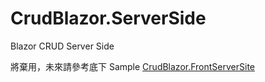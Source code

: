 # CrudBlazor.ServerSide
Blazor CRUD Server Side

將棄用，未來請參考底下 Sample
[CrudBlazor.FrontServerSite](https://github.com/Study4/CrudBlazor.FrontServerSite)


